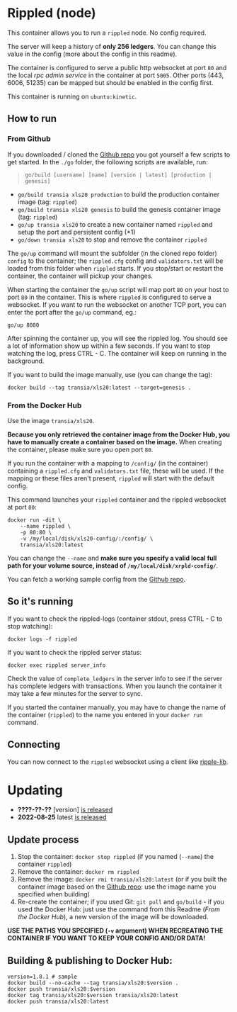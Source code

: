 # Rippled (node)

This container allows you to run a `rippled` node. No config required.

The server will keep a history of **only 256 ledgers**. You can change this value in the config (more about the config in this readme).

The container is configured to serve a public http websocket at port `80` and the local _rpc admin service_ in the container at port `5005`.
Other ports (443, 6006, 51235) can be mapped but should be enabled in the config first.

This container is running on `ubuntu:kinetic`.


## How to run

### From Github

If you downloaded / cloned the [Github repo](https://github.com/WietseWind/docker-rippled) you got yourself a few scripts to get started. In the `./go` folder, the following scripts are available, run:

> `go/build [username] [name] [version | latest] [production | genesis]`

- `go/build transia xls20 production` to build the production container image (tag: `rippled`)
- `go/build transia xls20 genesis` to build the genesis container image (tag: `rippled`)
- `go/up transia xls20` to create a new container named `rippled` and setup the port and persistent config (*1)
- `go/down transia xls20` to stop and remove the container `rippled`

The `go/up` command will mount the subfolder (in the cloned repo folder) `config` to the container; the `rippled.cfg` config and `validators.txt` will be loaded from this folder when `rippled` starts. If you stop/start or restart the container, the container will pickup your changes.

When starting the container the `go/up` script will map port `80` on your host to port `80` in the container. This is where `rippled` is configured to serve a websocket. If you want to run the websocket on another TCP port, you can enter the port after the `go/up` command, eg.:

```
go/up 8080
```

After spinning the container up, you will see the rippled log. You should see a lot of information show up within a few seconds. If you want to stop watching the log, press CTRL - C. The container will keep on running in the background.

If you want to build the image manually, use (you can change the tag):

`docker build --tag transia/xls20:latest --target=genesis .`

### From the Docker Hub

Use the image `transia/xls20`.

**Because you only retrieved the container image from the Docker Hub, you have to manually create a container based on the image.** When creating the container, please make sure you open port `80`.

If you run the container with a mapping to `/config/` (in the container) containing a `rippled.cfg` and `validators.txt` file, these will be used. If the mapping or these files aren't present, `rippled` will start with the default config.

This command launches your `rippled` container and the rippled websocket at port `80`:

```
docker run -dit \
    --name rippled \
    -p 80:80 \
    -v /my/local/disk/xls20-config/:/config/ \
    transia/xls20:latest
```

You can change the `--name` and **make sure you specify a valid local full path for your volume source, instead of `/my/local/disk/xrpld-config/`**.

You can fetch a working sample config from the [Github repo](https://github.com/WietseWind/docker-rippled).

## So it's running

If you want to check the rippled-logs (container stdout, press CTRL - C to stop watching):

```
docker logs -f rippled
```

If you want to check the rippled server status:

```
docker exec rippled server_info
```

Check the value of `complete_ledgers` in the server info to see if the server
has complete ledgers with transactions. When you launch the container it may take
a few minutes for the server to sync.

If you started the container manually, you may have to change the name of the container (`rippled`) to the name you entered in your `docker run` command.

## Connecting

You can now connect to the `rippled` websocket using a client like [ripple-lib](https://github.com/ripple/ripple-lib/tree/master).

# Updating

- **????-??-??** [version] [is released]()
- **2022-08-25** latest [is released](https://github.com/Transia-RnD/thehub/tree/main/amendments/xls20)

## Update process

1. Stop the container: `docker stop rippled` (if you named (`--name`) the container `rippled`)
2. Remove the container: `docker rm rippled`
3. Remove the image: `docker rmi transia/xls20:latest` (or if you built the container image based on the [Github repo](https://github.com/WietseWind/docker-rippled): use the image name you specified when building)
4. Re-create the container; if you used Git: `git pull` and `go/build` - if you used the Docker Hub: just use the command from this Readme (_From the Docker Hub_), a new version of the image will be downloaded.

**USE THE PATHS YOU SPECIFIED (`-v` argument) WHEN RECREATING THE CONTAINER IF YOU WANT TO KEEP YOUR CONFIG AND/OR DATA!**

## Building & publishing to Docker Hub:

```
version=1.8.1 # sample
docker build --no-cache --tag transia/xls20:$version .
docker push transia/xls20:$version
docker tag transia/xls20:$version transia/xls20:latest
docker push transia/xls20:latest
```